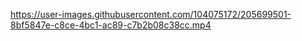 https://user-images.githubusercontent.com/104075172/205699501-8bf5847e-c8ce-4bc1-ac89-c7b2b08c38cc.mp4
